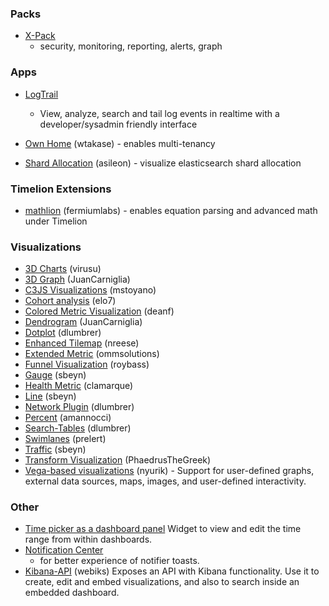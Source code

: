 ### Packs

* [X-Pack](https://www.elastic.co/downloads/x-pack)
  * security, monitoring, reporting, alerts, graph

### Apps

* [LogTrail](https://github.com/sivasamyk/logtrail)
  * View, analyze, search and tail log events in realtime with a developer/sysadmin friendly interface
* [Own Home](https://github.com/wtakase/kibana-own-home)
  \(wtakase\) - enables multi-tenancy

* [Shard Allocation](https://github.com/asileon/kibana_shard_allocation)
  \(asileon\) - visualize elasticsearch shard allocation

### Timelion Extensions

* [mathlion](https://github.com/fermiumlabs/mathlion)
  \(fermiumlabs\) - enables equation parsing and advanced math under Timelion

### Visualizations

* [3D Charts](https://github.com/virusu/3D_kibana_charts_vis)
  \(virusu\)
* [3D Graph](https://github.com/JuanCarniglia/area3d_vis)
  \(JuanCarniglia\)
* [C3JS Visualizations](https://github.com/mstoyano/kbn_c3js_vis)
  \(mstoyano\)
* [Cohort analysis](https://github.com/elo7/cohort)
  \(elo7\)
* [Colored Metric Visualization](https://github.com/DeanF/health_metric_vis)
  \(deanf\)
* [Dendrogram](https://github.com/JuanCarniglia/dendrogram_vis)
  \(JuanCarniglia\)
* [Dotplot](https://github.com/dlumbrer/kbn_dotplot)
  \(dlumbrer\)
* [Enhanced Tilemap](https://github.com/nreese/enhanced_tilemap)
  \(nreese\)
* [Extended Metric](https://github.com/ommsolutions/kibana_ext_metrics_vis)
  \(ommsolutions\)
* [Funnel Visualization](https://github.com/outbrain/ob-kb-funnel)
  \(roybass\)
* [Gauge](https://github.com/sbeyn/kibana-plugin-gauge-sg)
  \(sbeyn\)
* [Health Metric](https://github.com/clamarque/Kibana_health_metric_vis)
  \(clamarque\)
* [Line](https://github.com/sbeyn/kibana-plugin-line-sg)
  \(sbeyn\)
* [Network Plugin](https://github.com/dlumbrer/kbn_network)
  \(dlumbrer\)
* [Percent](https://github.com/amannocci/kibana-plugin-metric-percent)
  \(amannocci\)
* [Search-Tables](https://github.com/dlumbrer/kbn_searchtables)
  \(dlumbrer\)
* [Swimlanes](https://github.com/prelert/kibana-swimlane-vis)
  \(prelert\)
* [Traffic](https://github.com/sbeyn/kibana-plugin-traffic-sg)
  \(sbeyn\)
* [Transform Visualization](https://github.com/PhaedrusTheGreek/transform_vis)
  \(PhaedrusTheGreek\)
* [Vega-based visualizations](https://github.com/nyurik/kibana-vega-vis)
  \(nyurik\) - Support for user-defined graphs, external data sources, maps, images, and user-defined interactivity.

### Other

* [Time picker as a dashboard panel](https://github.com/nreese/kibana-time-plugin)
  Widget to view and edit the time range from within dashboards.
* [Notification Center](https://github.com/sw-jung/kibana_notification_center)
  * for better experience of notifier toasts.
* [Kibana-API](https://github.com/Webiks/kibana-API.git)
  \(webiks\) Exposes an API with Kibana functionality. Use it to create, edit and embed visualizations, and also to search inside an embedded dashboard.



